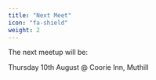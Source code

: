 ```yaml
---
title: "Next Meet"
icon: "fa-shield"
weight: 2
---
```


The next meetup will be:

Thursday 10th August @ Coorie Inn, Muthill
